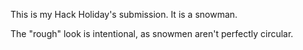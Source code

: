 This is my Hack Holiday's submission. It is a snowman. 

The "rough" look is intentional, as snowmen aren't perfectly circular. 
